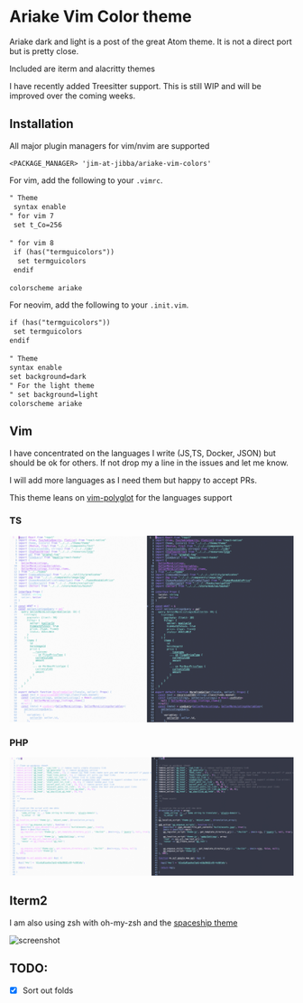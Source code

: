 # Ariake Vim Color theme

Ariake dark and light is a post of the great Atom theme. It is not a direct port but is pretty close.

Included are iterm and alacritty themes

I have recently added Treesitter support. This is still WIP and will be improved over the coming weeks.
## Installation

All major plugin managers for vim/nvim are supported

 ```vim
<PACKAGE_MANAGER> 'jim-at-jibba/ariake-vim-colors'
 ```

For vim, add the following to your `.vimrc`.

 ```viml
" Theme
  syntax enable
" for vim 7
  set t_Co=256

" for vim 8
  if (has("termguicolors"))
   set termguicolors
  endif

colorscheme ariake
 ```

For neovim, add the following to your `.init.vim`.


```viml
if (has("termguicolors"))
 set termguicolors
endif

" Theme
syntax enable
set background=dark
" For the light theme
" set background=light
colorscheme ariake
```

## Vim

I have concentrated on the languages I write (JS,TS, Docker, JSON) but should be ok for others. If not drop my a line in the issues and let me know.

I will add more languages as I need them but happy to accept PRs.

This theme leans on [vim-polyglot](https://github.com/sheerun/vim-polyglot) for the languages support


### TS
![ts](https://github.com/jim-at-jibba/ariake-vim-colors/blob/master/assets/tsx.png)

### PHP
![php](https://github.com/jim-at-jibba/ariake-vim-colors/blob/master/assets/php.png)

## Iterm2

I am also using zsh with oh-my-zsh and the [spaceship theme](https://github.com/denysdovhan/spaceship-zsh-theme)

![screenshot](https://github.com/jim-at-jibba/ariake-theme-iterm2/blob/master/screenshot.png)

## TODO:

- [x] Sort out folds
